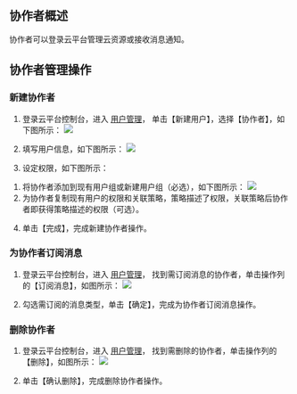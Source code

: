 ## 协作者概述
协作者可以登录云平台管理云资源或接收消息通知。

## 协作者管理操作

### 新建协作者

1. 登录云平台控制台，进入 [用户管理](http://console.tcecqpoc.fsphere.cn/cam)， 单击【新建用户】，选择【协作者】，如下图所示：
![](http://imgcache.tcecqpoc.fsphere.cn/image/mc.qcloudimg.com/static/img/0ac627689fbd652ae4ee694164857f61/1.png)

2. 填写用户信息，如下图所示：
![](http://imgcache.tcecqpoc.fsphere.cn/image/mc.qcloudimg.com/static/img/02946deaa136594ad4aee17bf9985778/image.png)

3. 设定权限，如下图所示：
1) 将协作者添加到现有用户组或新建用户组（必选），如下图所示：
![](http://imgcache.tcecqpoc.fsphere.cn/image/mc.qcloudimg.com/static/img/ddabc0c473c34e613d34c89d182acd52/3.png)
2) 为协作者复制现有用户的权限和关联策略，策略描述了权限，关联策略后协作者即获得策略描述的权限（可选）。

4. 单击【完成】，完成新建协作者操作。

### 为协作者订阅消息
1. 登录云平台控制台，进入 [用户管理](http://console.tcecqpoc.fsphere.cn/cam)， 找到需订阅消息的协作者，单击操作列的【订阅消息】，如图所示：
![]( http://imgcache.tcecqpoc.fsphere.cn/image/mc.qcloudimg.com/static/img/10065d2765f82b63faa044168fffe408/1.png)

2. 勾选需订阅的消息类型，单击【确定】，完成为协作者订阅消息操作。

### 删除协作者

1. 登录云平台控制台，进入 [用户管理](http://console.tcecqpoc.fsphere.cn/cam)， 找到需删除的协作者，单击操作列的【删除】，如图所示：
![](http://imgcache.tcecqpoc.fsphere.cn/image/mc.qcloudimg.com/static/img/253a9e3a11eb252a123dfb73f712cc9d/2.png)

2. 单击【确认删除】，完成删除协作者操作。



